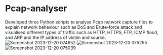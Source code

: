 # Pcap-analyser
Developed three Python scripts to analyse Pcap network capture files to explain network behaviour such as DoS and Brute-force attack and visualised different types of traffic such as HTTP, HTTPS, FTP, ICMP flood, and ARP and the IP address of victim and source.
![Screenshot 2023-12-20 074852](https://github.com/karvanhou/Pcap-analyser/assets/98993153/09b196bf-136a-426d-8e2e-b209f44ae569)
![Screenshot 2023-12-20 075255](https://github.com/karvanhou/Pcap-analyser/assets/98993153/1d36e7bd-a15e-44f7-903d-6fe82f5da1a0)
![Screenshot 2023-12-20 075039](https://github.com/karvanhou/Pcap-analyser/assets/98993153/a55ee7d3-25c0-4190-903e-4d9fc19c6adb)
